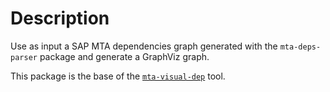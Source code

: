 # Description

Use as input a SAP MTA dependencies graph generated with the `mta-deps-parser` package and generate a GraphViz graph.

This package is the base of the [`mta-visual-dep`](https://github.com/sbarzaghialteaup/mta-visual-dep) tool.